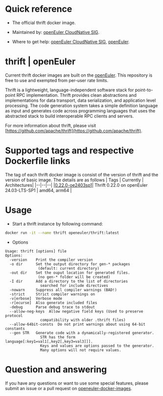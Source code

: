 # Quick reference

- The official thrift docker image.

- Maintained by: [openEuler CloudNative SIG](https://gitee.com/openeuler/cloudnative).

- Where to get help: [openEuler CloudNative SIG](https://gitee.com/openeuler/cloudnative), [openEuler](https://gitee.com/openeuler/community).
# thrift | openEuler
Current thrift docker images are built on the [openEuler](https://repo.openeuler.org/). This repository is free to use and exempted from per-user rate limits.

Thrift is a lightweight, language-independent software stack for point-to-point RPC implementation. Thrift provides clean abstractions and implementations for data transport, data serialization, and application level processing. The code generation system takes a simple definition language as input and generates code across programming languages that uses the abstracted stack to build interoperable RPC clients and servers.

For more information about thrift, please visit [https://github.com/apache/thrift](https://github.com/apache/thrift).

# Supported tags and respective Dockerfile links
The tag of each thrift docker image is consist of the version of thrift and the version of basic image. The details are as follows
| Tags | Currently |  Architectures|
|--|--|--|
|[0.22.0-oe2403sp1](https://gitee.com/openeuler/openeuler-docker-images/blob/master/Bigdata/thrift/0.22.0/24.03-lts-sp1/Dockerfile)| Thrift 0.22.0 on openEuler 24.03-LTS-SP1 | amd64, arm64 |

# Usage

- Start a thrift instance by following command:
```bash
docker run -it --name thrift openeuler/thrift:latest
```
- Options
```
Usage: thrift [options] file
Options:
  -version    Print the compiler version
  -o dir      Set the output directory for gen-* packages
               (default: current directory)
  -out dir    Set the ouput location for generated files.
               (no gen-* folder will be created)
  -I dir      Add a directory to the list of directories
                searched for include directives
  -nowarn     Suppress all compiler warnings (BAD!)
  -strict     Strict compiler warnings on
  -v[erbose]  Verbose mode
  -r[ecurse]  Also generate included files
  -debug      Parse debug trace to stdout
  --allow-neg-keys  Allow negative field keys (Used to preserve protocol
                compatibility with older .thrift files)
  --allow-64bit-consts  Do not print warnings about using 64-bit constants
  --gen STR   Generate code with a dynamically-registered generator.
                STR has the form language[:key1=val1[,key2[,key3=val3]]].
                Keys and values are options passed to the generator.
                Many options will not require values.
```

# Question and answering
If you have any questions or want to use some special features, please submit an issue or a pull request on [openeuler-docker-images](https://gitee.com/openeuler/openeuler-docker-images).